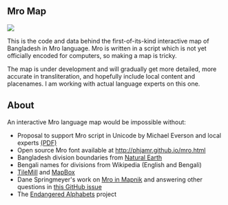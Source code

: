 ## Mro Map

<img src="https://raw.github.com/mapmeld/mro-map/master/screenshot.png"/>

This is the code and data behind the first-of-its-kind interactive map of Bangladesh in Mro language. Mro is written in a script which
is not yet officially encoded for computers, so making a map is tricky.

The map is under development and will gradually get more detailed, more accurate in transliteration,
and hopefully include local content and placenames. I am working with actual language experts
on this one.

## About

An interactive Mro language map would be impossible without:

* Proposal to support Mro script in Unicode by Michael Everson and local experts <a href="http://std.dkuug.dk/jtc1/sc2/wg2/docs/n3589.pdf">(PDF)</a>
* Open source Mro font available at http://phjamr.github.io/mro.html
* Bangladesh division boundaries from <a href="http://naturalearthdata.com">Natural Earth</a>
* Bengali names for divisions from Wikipedia (English and Bengali)
* <a href="http://mapbox.com/tilemill">TileMill</a> and <a href="http://mapbox.com">MapBox</a>
* Dane Springmeyer's work on <a href="https://github.com/springmeyer/mro-unicode-mapnik">Mro in Mapnik</a> and answering other questions in <a href="https://github.com/mapbox/tilemill/issues/2138">this GitHub issue</a>
* The <a href="http://endangeredalphabets.com">Endangered Alphabets</a> project

